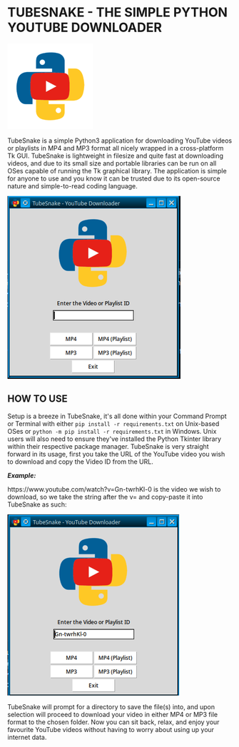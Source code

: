 # TUBESNAKE - THE SIMPLE PYTHON YOUTUBE DOWNLOADER

![TubeSnake Logo](logo.png)

<p>TubeSnake is a simple Python3 application for downloading YouTube videos or playlists in MP4 and MP3 format all nicely wrapped in a cross-platform Tk GUI. TubeSnake is lightweight in filesize and quite fast at downloading videos, and due to its small size and portable libraries can be run on all OSes capable of running the Tk graphical library. The application is simple for anyone to use and you know it can be trusted due to its open-source nature and simple-to-read coding language.</p>

![TubeSnake](guiv2.png)

## HOW TO USE

<p>Setup is a breeze in TubeSnake, it's all done within your Command Prompt or Terminal with either <code>pip install -r requirements.txt</code> on Unix-based OSes or <code>python -m pip install -r requirements.txt</code> in Windows. Unix users will also need to ensure they've installed the Python Tkinter library within their respective package manager. TubeSnake is very straight forward in its usage, first you take the URL of the YouTube video you wish to download and copy the Video ID from the URL.</p>

***Example:***
<p>https://www.youtube.com/watch?v=Gn-twrhKl-0 is the video we wish to download, so we take the string after the v= and copy-paste it into TubeSnake as such:</p>

![Downloading a video in TubeSnake](demov2.png)

<p>TubeSnake will prompt for a directory to save the file(s) into, and upon selection will proceed to download your video in either MP4 or MP3 file format to the chosen folder. Now you can sit back, relax, and enjoy your favourite YouTube videos without having to worry about using up your internet data.</p>
